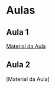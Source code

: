 # Aulas

## Aula 1
[Material da Aula](https://github.com/ICEI-PUC-Minas-PPC-CC/ppc-cc-2023-2-ment2-manha-capacitacaoidosos/blob/main/docs/Primeira%20Aula%20.pptx)

## Aula 2
[Material da Aula]
